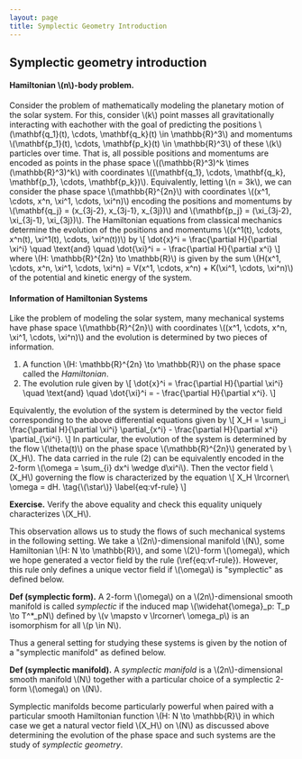```yaml
---
layout: page
title: Symplectic Geometry Introduction
---
```


## Symplectic geometry introduction

#### Hamiltonian \\(n\\)-body problem.

Consider the problem of mathematically modeling the planetary motion of the solar system. For this, consider \\(k\\) point masses  all gravitationally interacting with eachother with the goal of predicting the positions \\(\mathbf{q_1}(t), \cdots, \mathbf{q_k}(t) \in \mathbb{R}^3\\) and momentums \\(\mathbf{p_1}(t), \cdots, \mathbf{p_k}(t) \in \mathbb{R}^3\\) of these \\(k\\) particles over time. That is, all possible positions and momentums are encoded as points in the phase space \\((\mathbb{R}^3)^k \times (\mathbb{R}^3)^k\\) with coordinates \\((\mathbf{q_1}, \cdots, \mathbf{q_k}, \mathbf{p_1}, \cdots, \mathbf{p_k})\\). Equivalently, letting \\(n = 3k\\), we can consider the phase space \\(\mathbb{R}^{2n}\\) with coordinates \\((x^1, \cdots, x^n, \xi^1, \cdots, \xi^n)\\) encoding the positions and momentums by \\(\mathbf{q\_j} = (x\_{3j-2}, x\_{3j-1}, x\_{3j})\\) and \\(\mathbf{p\_j} = (\xi\_{3j-2}, \xi\_{3j-1}, \xi\_{3j})\\). The Hamiltonian equations from classical mechanics determine the evolution of the positions and momentums \\((x^1(t), \cdots, x^n(t), \xi^1(t), \cdots, \xi^n(t))\\) by
\\[
        \dot{x}^i = \frac{\partial H}{\partial \xi^i} 
        \quad \text{and} \quad
        \dot{\xi}^i = - \frac{\partial H}{\partial x^i}
\\]
where \\(H: \mathbb{R}^{2n} \to \mathbb{R}\\) is given by the sum \\(H(x^1, \cdots, x^n, \xi^1, \cdots, \xi^n) = V(x^1, \cdots, x^n) + K(\xi^1, \cdots, \xi^n)\\) of the potential and kinetic energy of the system. 

#### Information of Hamiltonian Systems

Like the problem of modeling the solar system, many mechanical systems have phase space \\(\mathbb{R}^{2n}\\) with coordinates \\((x^1, \cdots, x^n, \xi^1, \cdots, \xi^n)\\) and the evolution is determined by two pieces of information.
1. A function \\(H: \mathbb{R}^{2n} \to \mathbb{R}\\) on the phase space called the *Hamiltonian*.
2. The evolution rule given by
\\[
        \dot{x}^i = \frac{\partial H}{\partial \xi^i} 
        \quad \text{and} \quad
        \dot{\xi}^i = - \frac{\partial H}{\partial x^i}.
\\]

Equivalently, the evolution of the system is determined by the vector field corresponding to the above differential equations given by
\\[
    X_H = \sum_i \frac{\partial H}{\partial \xi^i} \partial_{x^i} - \frac{\partial H}{\partial x^i} \partial_{\xi^i}.
\\]
In particular, the evolution of the system is determined by the flow \\(\theta(t)\\) on the phase space \\(\mathbb{R}^{2n}\\) generated by \\(X_H\\). The data carried in the rule (2) can be equivalently encoded in the 2-form \\(\omega = \sum_{i} dx^i \wedge d\xi^i\\). Then the vector field \\(X_H\\) governing the flow is characterized by the equation
\\[
    X_H \lrcorner\ \omega = dH.
    \tag{\\(\star\\)}
    \label{eq:vf-rule}
\\]

**Exercise.** Verify the above equality and check this equality uniquely characterizes \\(X_H\\).

This observation allows us to study the flows of such mechanical systems in the following setting. We take a \\(2n\\)-dimensional manifold \\(N\\), some Hamiltonian \\(H: N \to \mathbb{R}\\), and some \\(2\\)-form \\(\omega\\), which we hope generated a vector field by the rule (\ref{eq:vf-rule}). However, this rule only defines a unique vector field if \\(\omega\\) is "symplectic" as defined below.

**Def (symplectic form).** A 2-form \\(\omega\\) on a \\(2n\\)-dimensional smooth manifold is called *symplectic* if the induced map \\(\widehat{\omega}_p: T\_p \to T^\*\_pN\\) defined by \\(v \mapsto v \lrcorner\ \omega_p\\) is an isomorphism for all \\(p \in N\\).

Thus a general setting for studying these systems is given by the notion of a "symplectic manifold" as defined below.

**Def (symplectic manifold).** A *symplectic manifold* is a \\(2n\\)-dimensional smooth manifold \\(N\\) together with a particular choice of a symplectic 2-form \\(\omega\\) on \\(N\\).

Symplectic manifolds become particularly powerful when paired with a particular smooth Hamiltonian function \\(H: N \to \mathbb{R}\\) in which case we get a natural vector field \\(X_H\\) on \\(N\\) as discussed above determining the evolution of the phase space and such systems are the study of *symplectic geometry*.
